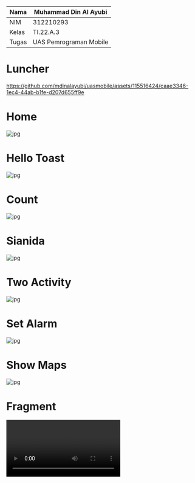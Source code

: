 | Nama      | Muhammad Din Al Ayubi |
| ----------- | ----------- |
| NIM     | 312210293       |
| Kelas   | TI.22.A.3        |
| Tugas   | UAS Pemrograman Mobile        |

# Luncher
https://github.com/mdinalayubi/uasmobile/assets/115516424/caae3346-1ec4-44ab-b1fe-d207d655ff9e
# Home
![jpg](https://github.com/mdinalayubi/uasmobile/blob/main/img/Home.jpg)
# Hello Toast
![jpg](https://github.com/mdinalayubi/uasmobile/blob/main/img/HelloToast.jpg)
# Count
![jpg](https://github.com/mdinalayubi/uasmobile/blob/main/img/count.jpg)
# Sianida
![jpg](https://github.com/mdinalayubi/uasmobile/blob/main/img/Sianida.jpg)
# Two Activity
![jpg](https://github.com/mdinalayubi/uasmobile/blob/main/img/TwoActivity.jpg)
# Set Alarm
![jpg](https://github.com/mdinalayubi/uasmobile/blob/main/img/SetAlarm.jpg)
# Show Maps
![jpg](https://github.com/mdinalayubi/uasmobile/blob/main/img/Maps.jpg)
# Fragment
![mp4](https://github.com/mdinalayubi/uasmobile/blob/main/img/Fragment.mp4)
